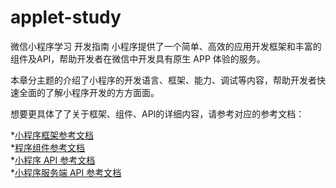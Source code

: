 # applet-study
微信小程序学习
开发指南
小程序提供了一个简单、高效的应用开发框架和丰富的组件及API，帮助开发者在微信中开发具有原生 APP 体验的服务。

本章分主题的介绍了小程序的开发语言、框架、能力、调试等内容，帮助开发者快速全面的了解小程序开发的方方面面。

想要更具体了了关于框架、组件、API的详细内容，请参考对应的参考文档：

*[小程序框架参考文档](https://developers.weixin.qq.com/miniprogram/dev/reference/)  
*[程序组件参考文档](https://developers.weixin.qq.com/miniprogram/dev/component/)  
*[小程序 API 参考文档](https://developers.weixin.qq.com/miniprogram/dev/api/)  
*[小程序服务端 API 参考文档](https://developers.weixin.qq.com/miniprogram/dev/api-backend/)  
